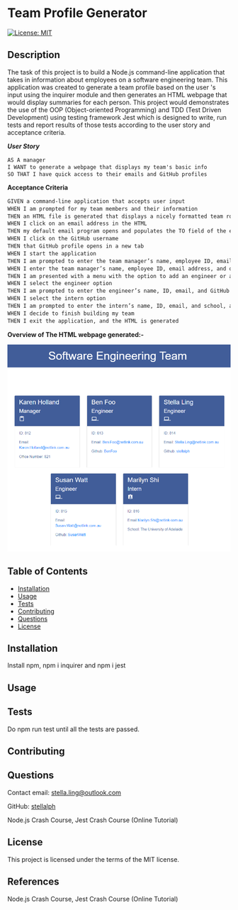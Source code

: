 # Team Profile Generator

[![License: MIT](https://img.shields.io/badge/License-MIT-yellow.svg)](https://opensource.org/licenses/MIT)

## Description

The task of this project is to build a Node.js command-line application that takes in information about employees on a software engineering team.  This application was created to generate a team profile based on the user 's input using the inquirer module and then generates an HTML webpage that would display summaries for each person.  This project would demonstrates the use of the OOP (Object-oriented Programming) and TDD (Test Driven Development) using testing framework Jest which is designed to write, run tests and report results of those tests according to the user story and acceptance criteria.

<strong><em>User Story</em></strong>

```mdg
AS A manager
I WANT to generate a webpage that displays my team's basic info
SO THAT I have quick access to their emails and GitHub profiles
```

<strong>Acceptance Criteria</strong>

```md
GIVEN a command-line application that accepts user input
WHEN I am prompted for my team members and their information
THEN an HTML file is generated that displays a nicely formatted team roster based on user input
WHEN I click on an email address in the HTML
THEN my default email program opens and populates the TO field of the email with the address
WHEN I click on the GitHub username
THEN that GitHub profile opens in a new tab
WHEN I start the application
THEN I am prompted to enter the team manager’s name, employee ID, email address, and office number
WHEN I enter the team manager’s name, employee ID, email address, and office number
THEN I am presented with a menu with the option to add an engineer or an intern or to finish building my team
WHEN I select the engineer option
THEN I am prompted to enter the engineer’s name, ID, email, and GitHub username, and I am taken back to the menu
WHEN I select the intern option
THEN I am prompted to enter the intern’s name, ID, email, and school, and I am taken back to the menu
WHEN I decide to finish building my team
THEN I exit the application, and the HTML is generated
```

<strong>Overview of The HTML webpage generated:-</strong>

![alt text](assets/TeamPage.png)

## Table of Contents
* [Installation](#installation)
* [Usage](#usage)
* [Tests](#tests)
* [Contributing](#contributing)
* [Questions](#questions)
* [License](#license)

## Installation
Install npm, npm i inquirer and npm i jest  

## Usage

## Tests
Do npm run test until all the tests are passed.


## Contributing

## Questions

Contact email: stella.ling@outlook.com

GitHub: [stellalph](https://github.com/stellalph)


Node.js Crash Course, Jest Crash Course (Online Tutorial)

## License
  
This project is licensed under the terms of the MIT license.

## References

Node.js Crash Course, Jest Crash Course (Online Tutorial)